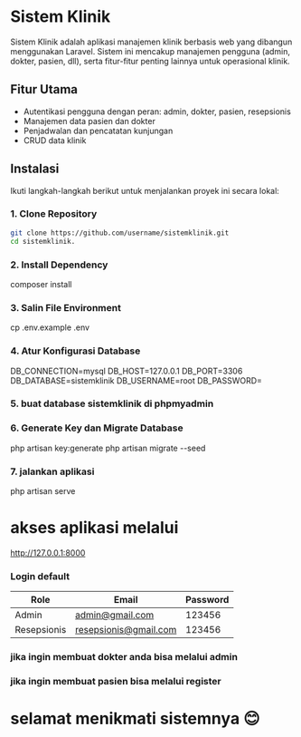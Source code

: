# Sistem Klinik

Sistem Klinik adalah aplikasi manajemen klinik berbasis web yang dibangun menggunakan Laravel. Sistem ini mencakup manajemen pengguna (admin, dokter, pasien, dll), serta fitur-fitur penting lainnya untuk operasional klinik.

## Fitur Utama
- Autentikasi pengguna dengan peran: admin, dokter, pasien, resepsionis
- Manajemen data pasien dan dokter
- Penjadwalan dan pencatatan kunjungan
- CRUD data klinik

## Instalasi

Ikuti langkah-langkah berikut untuk menjalankan proyek ini secara lokal:

### 1. Clone Repository
```bash
git clone https://github.com/username/sistemklinik.git
cd sistemklinik.
```

### 2. Install Dependency
composer install

### 3. Salin File Environment
cp .env.example .env

### 4. Atur Konfigurasi Database
DB_CONNECTION=mysql
DB_HOST=127.0.0.1
DB_PORT=3306
DB_DATABASE=sistemklinik
DB_USERNAME=root
DB_PASSWORD=

### 5. buat database sistemklinik di phpmyadmin

### 6. Generate Key dan Migrate Database
php artisan key:generate
php artisan migrate --seed

### 7. jalankan aplikasi
php artisan serve

# akses aplikasi melalui
http://127.0.0.1:8000

### Login default
| Role        | Email                                                 | Password |
| ----------- | ----------------------------------------------------- | -------- |
| Admin       | [admin@gmail.com](mailto:admin@gmail.com)             | 123456   |
| Resepsionis | [resepsionis@gmail.com](mailto:resepsionis@gmail.com) | 123456   |

### jika ingin membuat dokter anda bisa melalui admin
### jika ingin membuat pasien bisa melalui register

# selamat menikmati sistemnya 😊 #

